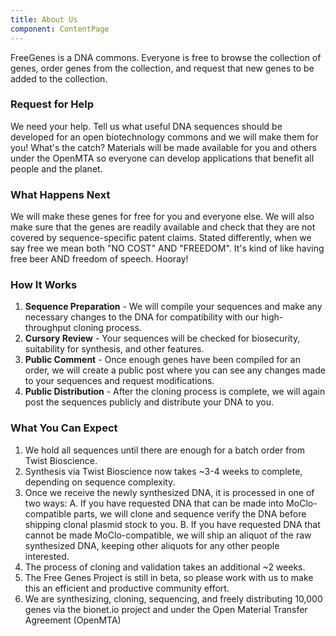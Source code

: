 ```yaml
---
title: About Us
component: ContentPage
---
```


FreeGenes is a DNA commons. Everyone is free to browse the collection of genes, order genes from the collection, and request that new genes to be added to the collection.

### Request for Help

We need your help. Tell us what useful DNA sequences should be developed for an open biotechnology commons and we will make them for you! What's the catch? Materials will be made available for you and others under the OpenMTA so everyone can develop applications that benefit all people and the planet.

### What Happens Next

We will make these genes for free for you and everyone else. We will also make sure that the genes are readily available and check that they are not covered by sequence-specific patent claims. Stated differently, when we say free we mean both "NO COST" AND "FREEDOM". It's kind of like having free beer AND freedom of speech. Hooray!

### How It Works

1. **Sequence Preparation** - We will compile your sequences and make any necessary changes to the DNA for compatibility with our high-throughput cloning process.
2. **Cursory Review** - Your sequences will be checked for biosecurity, suitability for synthesis, and other features.
3. **Public Comment** - Once enough genes have been compiled for an order, we will create a public post where you can see any changes made to your sequences and request modifications.
4. **Public Distribution** - After the cloning process is complete, we will again post the sequences publicly and distribute your DNA to you.

### What You Can Expect

1. We hold all sequences until there are enough for a batch order from Twist Bioscience.
2. Synthesis via Twist Bioscience now takes ~3-4 weeks to complete, depending on sequence complexity.
3. Once we receive the newly synthesized DNA, it is processed in one of two ways: A. If you have requested DNA that can be made into MoClo-compatible parts, we will clone and sequence verify the DNA before shipping clonal plasmid stock to you. B. If you have requested DNA that cannot be made MoClo-compatible, we will ship an aliquot of the raw synthesized DNA, keeping other aliquots for any other people interested.
4. The process of cloning and validation takes an additional ~2 weeks.
5. The Free Genes Project is still in beta, so please work with us to make this an efficient and productive community effort.
6. We are synthesizing, cloning, sequencing, and freely distributing 10,000 genes via the bionet.io project and under the Open Material Transfer Agreement (OpenMTA)

